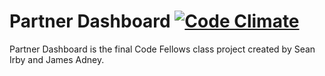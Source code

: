 # Partner Dashboard [![Code Climate](https://codeclimate.com/github/seanirby/partner_dashboard.png)](https://codeclimate.com/github/seanirby/partner_dashboard)

Partner Dashboard is the final Code Fellows class project created by Sean Irby and James Adney.